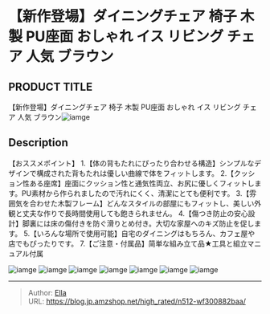 # 【新作登場】ダイニングチェア 椅子 木製 PU座面 おしゃれ イス リビング チェア 人気 ブラウン


## PRODUCT TITLE 

【新作登場】ダイニングチェア 椅子 木製 PU座面 おしゃれ イス リビング チェア 人気 ブラウン![iamge](https://b2bfiles1.gigab2b.cn/image/wkseller/301/20230519_40694defaa214881339ef64a76afb1d8.jpg)

## Description

【おススメポイント】
1.【体の背もたれにぴったり合わせる構造】シンプルなデザインで構成された背もたれは優しい曲線で体をフィットします。
2.【クッション性ある座席】座面にクッション性と通気性両立、お尻に優しくフィットします。PU素材から作られましたので汚れにくく、清潔にとても便利です。
3.【雰囲気を合わせた木製フレーム】どんなスタイルの部屋にもフィットし、美しい外観と丈夫な作りで長時間使用しても飽きられません。
4.【傷つき防止の安心設計】脚裏には床の傷付きを防ぐ滑りとめ付き。大切な家屋へのキズ防止を促します。
5.【いろんな場所で使用可能】自宅のダイニングはもちろん、カフェ屋や店でもぴったりです。
7.【ご注意・付属品】简単な組み立て品★工具と組立マニュアル付属



![iamge](https://b2bfiles1.gigab2b.cn/image/wkseller/301/20230112_cde2ffe1f6f48195d9eb829669b70a4b.jpg)
![iamge](https://b2bfiles1.gigab2b.cn/image/wkseller/301/20220603_0cfb2c2dcd0c1d886db111e0c8b5a6c2.jpg)
![iamge](https://b2bfiles1.gigab2b.cn/image/wkseller/301/20220603_dbd099bfef7ca41a8b7d90a55cf45402.jpg)
![iamge](https://b2bfiles1.gigab2b.cn/image/wkseller/301/20230519_88a28e919100e611ddb39ddf60b096de.jpg)
![iamge](https://b2bfiles1.gigab2b.cn/image/wkseller/301/20230112_2a291492743aa05bf5d9208b4756fc6d.jpg)
![iamge](https://b2bfiles1.gigab2b.cn/image/wkseller/301/20230519_c7b35061361b0515bd4340c1dd40a4a5.jpg)
![iamge](https://b2bfiles1.gigab2b.cn/image/wkseller/301/20230519_5ecbec25b1485d246e0cf2d81519ad3b.jpg)


---

> Author: [Ella](https://blog.jp.amzshop.net/)  
> URL: https://blog.jp.amzshop.net/high_rated/n512-wf300882baa/  

